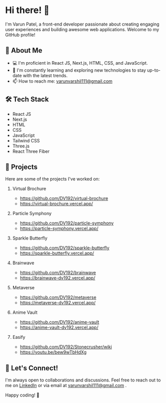 # Hi there! 👋

I'm Varun Patel, a front-end developer passionate about creating engaging user experiences and building awesome web applications. Welcome to my GitHub profile!

## 🚀 About Me

- 💻 I'm proficient in React JS, Next.js, HTML, CSS, and JavaScript.
- 🌱 I'm constantly learning and exploring new technologies to stay up-to-date with the latest trends.
- 📫 How to reach me: varunvarshil111@gmail.com

## 🛠️ Tech Stack

- React JS
- Next.js
- HTML
- CSS
- JavaScript
- Tailwind CSS
- Three.js
- React Three Fiber

## 🌟 Projects

Here are some of the projects I've worked on:

1. Virtual Brochure
   - https://github.com/DV192/virtual-brochure
   - https://virtual-brochure.vercel.app/

2. Particle Symphony
   - https://github.com/DV192/particle-symphony
   - https://particle-symphony.vercel.app/

3. Sparkle Butterfly
   - https://github.com/DV192/sparkle-butterfly
   - https://sparkle-butterfly.vercel.app/

4. Brainwave
   - https://github.com/DV192/brainwave
   - https://brainwave-dv192.vercel.app/

5. Metaverse
   - https://github.com/DV192/metaverse
   - https://metaverse-dv192.vercel.app/

6. Anime Vault
   - https://github.com/DV192/anime-vault
   - https://anime-vault-dv192.vercel.app/

7. Easify
   - https://github.com/DV192/Stonecrusher/wiki
   - https://youtu.be/bew9wTbHdXg

## 💬 Let's Connect!

I'm always open to collaborations and discussions. Feel free to reach out to me on [LinkedIn](https://www.linkedin.com/in/varun-patel-3660ab233/) or via email at varunvarshil111@gmail.com
.

Happy coding! 🚀

